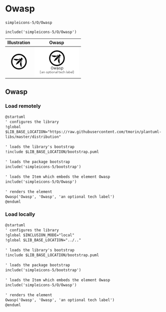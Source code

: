 # Owasp


```text
simpleicons-5/O/Owasp
```

```text
include('simpleicons-5/O/Owasp')
```



| Illustration | Owasp |
| :---: | :---: |
| ![illustration for Illustration](../../simpleicons-5/O/Owasp.png) | ![illustration for Owasp](../../simpleicons-5/O/Owasp.Local.png) |




## Owasp

### Load remotely
```plantuml
@startuml
' configures the library
!global $LIB_BASE_LOCATION="https://raw.githubusercontent.com/tmorin/plantuml-libs/master/distribution"

' loads the library's bootstrap
!include $LIB_BASE_LOCATION/bootstrap.puml

' loads the package bootstrap
include('simpleicons-5/bootstrap')

' loads the Item which embeds the element Owasp
include('simpleicons-5/O/Owasp')

' renders the element
Owasp('Owasp', 'Owasp', 'an optional tech label')
@enduml
```

### Load locally
```plantuml
@startuml
' configures the library
!global $INCLUSION_MODE="local"
!global $LIB_BASE_LOCATION="../.."

' loads the library's bootstrap
!include $LIB_BASE_LOCATION/bootstrap.puml

' loads the package bootstrap
include('simpleicons-5/bootstrap')

' loads the Item which embeds the element Owasp
include('simpleicons-5/O/Owasp')

' renders the element
Owasp('Owasp', 'Owasp', 'an optional tech label')
@enduml
```

